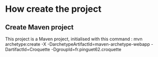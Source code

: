 # How create the project

## Create Maven project
This project is a Maven project, initialised with this command :
    mvn archetype:create -X -DarchetypeArtifactId=maven-archetype-webapp -DartifactId=Croquette -DgroupId=fr.pinguet62.croquette
